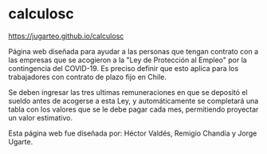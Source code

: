 # calculosc
https://jugarteo.github.io/calculosc

Página web diseñada para ayudar a las personas que tengan contrato con a las empresas que se acogieron a la "Ley de Protección al Empleo" por la contingencia del COVID-19. Es preciso definir que esto aplica para los trabajadores con contrato de plazo fijo en Chile.

Se deben ingresar las tres ultimas remuneraciones en que se depositó el sueldo antes de acogerse a esta Ley, y automáticamente se completará una tabla con los valores que se le debe pagar cada mes, permitiendo proyectar un valor estimativo.

Esta página web fue diseñada por:
Héctor Valdés, Remigio Chandía y Jorge Ugarte.
